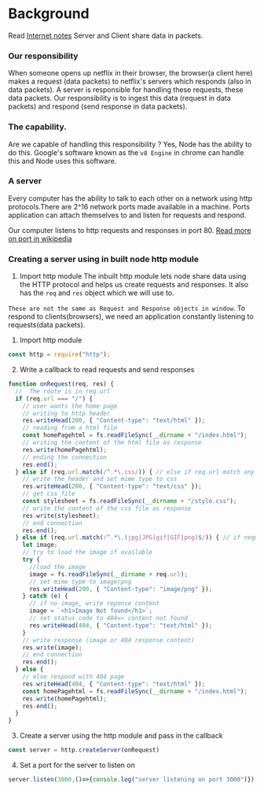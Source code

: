 # Background

Read [Internet notes](internet.md)
Server and Client share data in packets.
### Our responsibility

When someone opens up netflix in their browser, the browser(a client here) makes a request (data packets) to netflix's servers which responds (also in data packets). A server is responsible for handling these requests, these data packets.
Our responsibility is to ingest this data (request in data packets) and respond (send response in data packets).

### The capability.

Are we capable of handling this responsibility ?
Yes, Node has the ability to do this. Google's software known as the `v8 Engine` in chrome can handle this and Node uses this software.

### A server

Every computer has the ability to talk to each other on a network using http protocols.There are 2^16 network ports made available in a machine. Ports application can attach themselves to and listen for requests and respond.

Our computer listens to http requests and responses in port 80.
[Read more on port in wikipedia](https://en.wikipedia.org/wiki/Port_(computer_networking))


### Creating a server using in built node http module

1. Import http module
The inbuilt http module lets node share data using the HTTP protocol and helps us create requests and responses. It also has the `req` and `res` object which we will use to. 

`These are not the same as Request and Response objects in window`. To respond to clients(browsers), we need an application constantly listening to requests(data packets).

1. Import http module
```js
const http = require("http");
```

2. Write a callback to read requests and send responses
```js
function onRequest(req, res) {
  //  The route is in req.url
  if (req.url === "/") {
    // user wants the home page
    // writing to http header
    res.writeHead(200, { "Content-type": "text/html" });
    // reading from a html file
    const homePagehtml = fs.readFileSync(__dirname + "/index.html");
    // writing the content of the html file as response
    res.write(homePagehtml);
    // ending the connection
    res.end();
  } else if (req.url.match(/^.*\.css/)) { // else if req.url match any css files
    // write the header and set mime type to css 
    res.writeHead(200, { "Content-type": "text/css" });
    // get css file
    const stylesheet = fs.readFileSync(__dirname + "/style.css");
    // write the content of the css file as response
    res.write(stylesheet);
    // end connection
    res.end();
  } else if (req.url.match(/^.*\.(jpg|JPG|gif|GIF|png)$/)) { // if request path match any images // dynamic route example
    let image;
    // try to load the image if available
    try {
      //load the image
      image = fs.readFileSync(__dirname + req.url);
      // set mime type to image/png
      res.writeHead(200, { "Content-type": "image/png" });
    } catch (e) {
      // if no image, write reponse content
      image = `<h1>Image Not found</h1>`;
      // set status code to 404=> content not found
      res.writeHead(404, { "Content-type": "text/html" });
    }
    // write response (image or 404 response content)    
    res.write(image);
    // end connection
    res.end();
  } else {
    // else respond with 404 page
    res.writeHead(404, { "Content-type": "text/html" });
    const homePagehtml = fs.readFileSync(__dirname + "/index.html");
    res.write(homePagehtml);
    res.end();
  }
}

```
3. Create a server using the http module and pass in the callback

```js
const server = http.createServer(onRequest)
```

4. Set a port for the server to listen on

```js
server.listen(3000,()=>{console.log("server listening on port 3000")})
```


